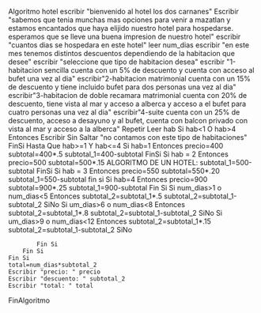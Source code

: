 Algoritmo hotel
	escribir "bienvenido al hotel los dos carnanes"
	Escribir "sabemos que tenia munchas mas opciones para venir a mazatlan y estamos encantados que haya elijido nuestro hotel para hospedarse. esperamos que se lleve una buena impresion de nuestro hotel"
	escribir "cuantos dias se hospedara en este hotel"
	leer num_dias 
	escribir "en este mes tenemos distintos descuentos dependiendo de la habitacion que desee"
	escribir "seleccione que tipo de habitacion desea"
	escribir "1-habitacion sencilla cuenta con un 5% de descuento y cuenta con acceso al bufet una vez al dia"
	escribir"2-habitacion matrimonial cuenta con un 15% de descuento y tiene incluido bufet para dos personas una vez al dia"
	escribir"3-habitacion de doble recamara matrimonial cuenta con 20% de descuento, tiene vista al mar y acceso a alberca y acceso a el bufet para cuatro personas una vez al dia"
	escribir"4-suite cuenta con un 25% de descuento, acceso a desayuno y al bufet, cuenta con balcon privado con vista al mar y acceso a la alberca"
	Repetir
		Leer hab
		Si hab<1 O hab>4 Entonces
				Escribir Sin Saltar "no contamos con este tipo de habitaciones"
			FinSi
	Hasta Que hab>=1 Y hab<=4
	Si hab=1 Entonces
		precio=400
		subtotal=400*.5
		subtotal_1=400-subtotal
	FinSi
    Si hab = 2 Entonces
        precio=500
		subtotal=500*.15
		ALGORITMO DE UN HOTEL:
    subtotal_1=500-subtotal
    FinSi
    Si hab = 3 Entonces
        precio=550
		subtotal=550*.20
		subtotal_1=550-subtotal
	fin si 
	Si hab=4 Entonces
		precio=900
		subtotal=900*.25
		subtotal_1=900-subtotal
	Fin Si
	Si num_dias>1 o num_dias<5 Entonces
		subtotal_2=subtotal_1*.5
		subtotal_2=subtotal_1-subtotal_2
	SiNo
		Si um_dias>6 o num_dias<8  Entonces
			subtotal_2=subtotal_1*.8
			subtotal_2=subtotal_1-subtotal_2
		SiNo
			Si um_dias>9 o num_dias<12 Entonces
				subtotal_2=subtotal_1*.15
				subtotal_2=subtotal_1-subtotal_2
			SiNo
				
			Fin Si
		Fin Si
	Fin Si
	total=num_dias*subtotal_2
    Escribir "precio: " precio
	Escribir "descuento: " subtotal_2
    Escribir "total: " total 
FinAlgoritmo
